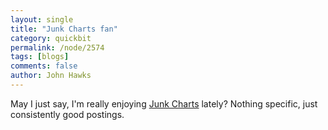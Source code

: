 ```yaml
---
layout: single 
title: "Junk Charts fan" 
category: quickbit
permalink: /node/2574
tags: [blogs] 
comments: false 
author: John Hawks 
---
```


May I just say, I'm really enjoying <a href="http://junkcharts.typepad.com/junk_charts/">Junk Charts</a> lately? Nothing specific, just consistently good postings. 

